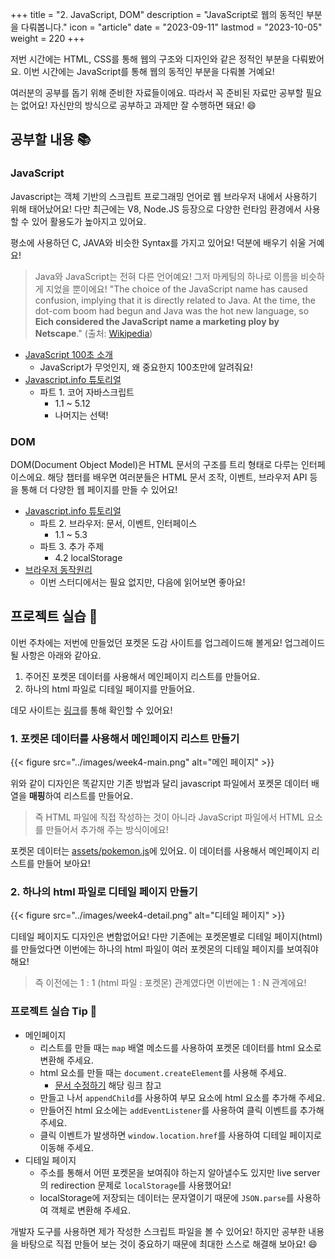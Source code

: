 +++
title = "2. JavaScript, DOM"
description = "JavaScript로 웹의 동적인 부분을 다뤄봅니다."
icon = "article"
date = "2023-09-11"
lastmod = "2023-10-05"
weight = 220
+++

저번 시간에는 HTML, CSS를 통해 웹의 구조와 디자인와 같은 정적인 부분을 다뤄봤어요. 이번 시간에는 JavaScript를 통해 웹의 동적인 부분을 다뤄볼 거예요!

여러분의 공부를 돕기 위해 준비한 자료들이에요. 따라서 꼭 준비된 자료만 공부할 필요는 없어요! 자신만의 방식으로 공부하고 과제만 잘 수행하면 돼요! 😄

## 공부할 내용 📚

### JavaScript

Javascript는 객체 기반의 스크립트 프로그래밍 언어로 웹 브라우저 내에서 사용하기 위해 태어났어요! 다만 최근에는 V8, Node.JS 등장으로 다양한 런타임 환경에서 사용할 수 있어 활용도가 높아지고 있어요.

평소에 사용하던 C, JAVA와 비슷한 Syntax를 가지고 있어요! 덕분에 배우기 쉬울 거예요!

> Java와 JavaScript는 전혀 다른 언어예요! 그저 마케팅의 하나로 이름을 비슷하게 지었을 뿐이에요!
> "The choice of the JavaScript name has caused confusion, implying that it is directly related to Java. At the time, the dot-com boom had begun and Java was the hot new language, so **Eich considered the JavaScript name a marketing ploy by Netscape**." (출처: [Wikipedia](https://en.wikipedia.org/wiki/JavaScript))

- [JavaScript 100초 소개](https://www.youtube.com/watch?v=DHjqpvDnNGE&ab_channel=Fireship)
  - JavaScript가 무엇인지, 왜 중요한지 100초만에 알려줘요!
- [Javascript.info 튜토리얼](https://ko.javascript.info/)
  - 파트 1. 코어 자바스크립트
    - 1.1 ~ 5.12
    - 나머지는 선택!

### DOM

DOM(Document Object Model)은 HTML 문서의 구조를 트리 형태로 다루는 인터페이스에요. 해당 챕터를 배우면 여러분들은 HTML 문서 조작, 이벤트, 브라우저 API 등을 통해 더 다양한 웹 페이지를 만들 수 있어요!

- [Javascript.info 튜토리얼](https://ko.javascript.info/)
  - 파트 2. 브라우저: 문서, 이벤트, 인터페이스
    - 1.1 ~ 5.3
  - 파트 3. 추가 주제
    - 4.2 localStorage
- [브라우저 동작원리](https://d2.naver.com/helloworld/59361)
  - 이번 스터디에서는 필요 없지만, 다음에 읽어보면 좋아요!

## 프로젝트 실습 🎈

이번 주차에는 저번에 만들었던 포켓몬 도감 사이트를 업그레이드해 볼게요! 업그레이드될 사항은 아래와 같아요.

1. 주어진 포켓몬 데이터를 사용해서 메인페이지 리스트를 만들어요.
2. 하나의 html 파일로 디테일 페이지를 만들어요.

데모 사이트는 [링크](https://dayongkr.github.io/skkuding-fe-study/4w/)를 통해 확인할 수 있어요!

### 1. 포켓몬 데이터를 사용해서 메인페이지 리스트 만들기

{{< figure src="../images/week4-main.png" alt="메인 페이지" >}}

위와 같이 디자인은 똑같지만 기존 방법과 달리 javascript 파일에서 포켓몬 데이터 배열을 **매핑**하여 리스트를 만들어요.

> 즉 HTML 파일에 직접 작성하는 것이 아니라 JavaScript 파일에서 HTML 요소를 만들어서 추가해 주는 방식이에요!

포켓몬 데이터는 [assets/pokemon.js](./assets/pokemon.js)에 있어요. 이 데이터를 사용해서 메인페이지 리스트를 만들어 보아요!

### 2. 하나의 html 파일로 디테일 페이지 만들기

{{< figure src="../images/week4-detail.png" alt="디테일 페이지" >}}

디테일 페이지도 디자인은 변함없어요! 다만 기존에는 포켓몬별로 디테일 페이지(html)를 만들었다면 이번에는 하나의 html 파일이 여러 포켓몬의 디테일 페이지를 보여줘야 해요!

> 즉 이전에는 1 : 1 (html 파일 : 포켓몬) 관계였다면 이번에는 1 : N 관계에요!

### 프로젝트 실습 Tip 📌

- 메인페이지
  - 리스트를 만들 때는 `map` 배열 메소드를 사용하여 포켓몬 데이터를 html 요소로 변환해 주세요.
  - html 요소를 만들 때는 `document.createElement`를 사용해 주세요.
    - [문서 수정하기](https://ko.javascript.info/modifying-document) 해당 링크 참고
  - 만들고 나서 `appendChild`를 사용하여 부모 요소에 html 요소를 추가해 주세요.
  - 만들어진 html 요소에는 `addEventListener`를 사용하여 클릭 이벤트를 추가해 주세요.
  - 클릭 이벤트가 발생하면 `window.location.href`를 사용하여 디테일 페이지로 이동해 주세요.
- 디테일 페이지
  - 주소를 통해서 어떤 포켓몬을 보여줘야 하는지 알아낼수도 있지만 live server의 redirection 문제로 `localStorage`를 사용했어요!
  - localStorage에 저장되는 데이터는 문자열이기 때문에 `JSON.parse`를 사용하여 객체로 변환해 주세요.

개발자 도구를 사용하면 제가 작성한 스크립트 파일을 볼 수 있어요! 하지만 공부한 내용을 바탕으로 직접 만들어 보는 것이 중요하기 때문에 최대한 스스로 해결해 보아요! 😄
